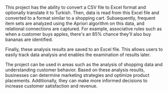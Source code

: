 This project has the ability to convert a CSV file to Excel format and optionally translate it to Turkish. Then, data is read from this Excel file and converted to a format similar to a shopping cart. Subsequently, frequent item sets are analyzed using the Apriori algorithm on this data, and relational connections are captured. For example, associative rules such as when a customer buys apples, there's an 85% chance they'll also buy bananas are identified.

Finally, these analysis results are saved to an Excel file. This allows users to easily track data analysis and enables the examination of results later.

The project can be used in areas such as the analysis of shopping data and understanding customer behavior. Based on these analysis results, businesses can determine marketing strategies and optimize product placements. Additionally, they can make more informed decisions to increase customer satisfaction and revenue.
